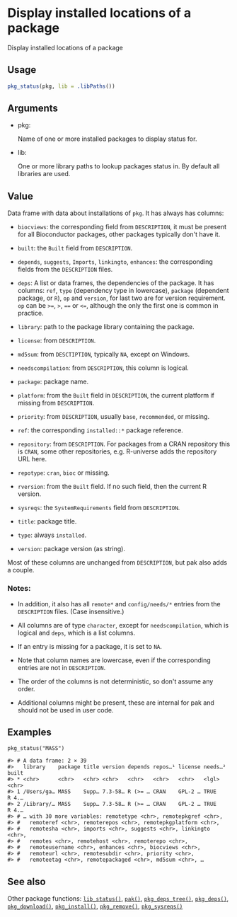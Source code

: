 # Display installed locations of a package

Display installed locations of a package

## Usage

``` r
pkg_status(pkg, lib = .libPaths())
```

## Arguments

- pkg:

  Name of one or more installed packages to display status for.

- lib:

  One or more library paths to lookup packages status in. By default all
  libraries are used.

## Value

Data frame with data about installations of `pkg`. It has always has
columns:

- `biocviews`: the corresponding field from `DESCRIPTION`, it must be
  present for all Bioconductor packages, other packages typically don't
  have it.

- `built`: the `Built` field from `DESCRIPTION`.

- `depends`, `suggests`, `Imports`, `linkingto`, `enhances`: the
  corresponding fields from the `DESCRIPTION` files.

- `deps`: A list or data frames, the dependencies of the package. It has
  columns: `ref`, `type` (dependency type in lowercase), `package`
  (dependent package, or `R`), `op` and `version`, for last two are for
  version requirement. `op` can be `>=`, `>`, `==` or `<=`, although the
  only the first one is common in practice.

- `library`: path to the package library containing the package.

- `license`: from `DESCRIPTION`.

- `md5sum`: from `DESCTIPTION`, typically `NA`, except on Windows.

- `needscompilation`: from `DESCRIPTION`, this column is logical.

- `package`: package name.

- `platform`: from the `Built` field in `DESCRIPTION`, the current
  platform if missing from `DESCRIPTION`.

- `priority`: from `DESCRIPTION`, usually `base`, `recommended`, or
  missing.

- `ref`: the corresponding `installed::*` package reference.

- `repository`: from `DESCRIPTION`. For packages from a CRAN repository
  this is `CRAN`, some other repositories, e.g. R-universe adds the
  repository URL here.

- `repotype`: `cran`, `bioc` or missing.

- `rversion`: from the `Built` field. If no such field, then the current
  R version.

- `sysreqs`: the `SystemRequirements` field from `DESCRIPTION`.

- `title`: package title.

- `type`: always `installed`.

- `version`: package version (as string).

Most of these columns are unchanged from `DESCRIPTION`, but pak also
adds a couple.

### Notes:

- In addition, it also has all `remote*` and `config/needs/*` entries
  from the `DESCRIPTION` files. (Case insensitive.)

- All columns are of type `character`, except for `needscompilation`,
  which is logical and `deps`, which is a list columns.

- If an entry is missing for a package, it is set to `NA`.

- Note that column names are lowercase, even if the corresponding
  entries are not in `DESCRIPTION`.

- The order of the columns is not deterministic, so don't assume any
  order.

- Additional columns might be present, these are internal for pak and
  should not be used in user code.

## Examples

    pkg_status("MASS")

    #> # A data frame: 2 × 39
    #>   library    package title version depends repos…¹ license needs…² built
    #> * <chr>      <chr>   <chr> <chr>   <chr>   <chr>   <chr>   <lgl>   <chr>
    #> 1 /Users/ga… MASS    Supp… 7.3-58… R (>= … CRAN    GPL-2 … TRUE    R 4.…
    #> 2 /Library/… MASS    Supp… 7.3-58… R (>= … CRAN    GPL-2 … TRUE    R 4.…
    #> # … with 30 more variables: remotetype <chr>, remotepkgref <chr>,
    #> #   remoteref <chr>, remoterepos <chr>, remotepkgplatform <chr>,
    #> #   remotesha <chr>, imports <chr>, suggests <chr>, linkingto <chr>,
    #> #   remotes <chr>, remotehost <chr>, remoterepo <chr>,
    #> #   remoteusername <chr>, enhances <chr>, biocviews <chr>,
    #> #   remoteurl <chr>, remotesubdir <chr>, priority <chr>,
    #> #   remoteetag <chr>, remotepackaged <chr>, md5sum <chr>, …

## See also

Other package functions:
[`lib_status()`](https://pak.r-lib.org/dev/reference/lib_status.md),
[`pak()`](https://pak.r-lib.org/dev/reference/pak.md),
[`pkg_deps_tree()`](https://pak.r-lib.org/dev/reference/pkg_deps_tree.md),
[`pkg_deps()`](https://pak.r-lib.org/dev/reference/pkg_deps.md),
[`pkg_download()`](https://pak.r-lib.org/dev/reference/pkg_download.md),
[`pkg_install()`](https://pak.r-lib.org/dev/reference/pkg_install.md),
[`pkg_remove()`](https://pak.r-lib.org/dev/reference/pkg_remove.md),
[`pkg_sysreqs()`](https://pak.r-lib.org/dev/reference/pkg_sysreqs.md)
